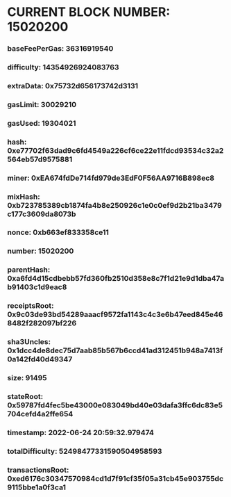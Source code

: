# CURRENT BLOCK NUMBER: 15020200

### baseFeePerGas: 36316919540
### difficulty: 14354926924083763
### extraData: 0x75732d656173742d3131
### gasLimit: 30029210
### gasUsed: 19304021
### hash: 0xe77702f63dad9c6fd4549a226cf6ce22e11fdcd93534c32a2564eb57d9575881
### miner: 0xEA674fdDe714fd979de3EdF0F56AA9716B898ec8
### mixHash: 0xb723785389cb1874fa4b8e250926c1e0c0ef9d2b21ba3479c177c3609da8073b
### nonce: 0xb663ef833358ce11
### number: 15020200
### parentHash: 0xa6fd4d15cdbebb57fd360fb2510d358e8c7f1d21e9d1dba47ab91403c1d9eac8
### receiptsRoot: 0x9c03de93bd54289aaacf9572fa1143c4c3e6b47eed845e468482f282097bf226
### sha3Uncles: 0x1dcc4de8dec75d7aab85b567b6ccd41ad312451b948a7413f0a142fd40d49347
### size: 91495
### stateRoot: 0x59787fd4fec5be43000e083049bd40e03dafa3ffc6dc83e5704cefd4a2ffe654
### timestamp: 2022-06-24 20:59:32.979474
### totalDifficulty: 52498477331590504958593
### transactionsRoot: 0xed6176c30347570984cd1d7f91cf35f05a31cb45e903755dc9115bbe1a0f3ca1
